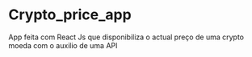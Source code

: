 # Crypto_price_app
App feita com React Js que disponibiliza o actual preço de uma crypto moeda com o auxilio de uma API
